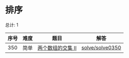 # 排序

<!--- table -->


总计: 1

| 序号 | 难度 | 题目                    | 解答                      |
| ---- | ---- | ------------------ | ---------------- |
| 350 | 简单 | [两个数组的交集 II](https://leetcode-cn.com/problems/intersection-of-two-arrays-ii/) | [solve/solve0350](../solve/solve0350)|
